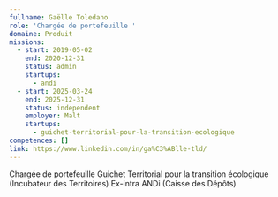 ```yaml
---
fullname: Gaëlle Toledano
role: 'Chargée de portefeuille '
domaine: Produit
missions:
  - start: 2019-05-02
    end: 2020-12-31
    status: admin
    startups:
      - andi
  - start: 2025-03-24
    end: 2025-12-31
    status: independent
    employer: Malt
    startups:
      - guichet-territorial-pour-la-transition-ecologique
competences: []
link: https://www.linkedin.com/in/ga%C3%ABlle-tld/
---
```

Chargée de portefeuille Guichet Territorial pour la transition écologique (Incubateur des Territoires)
Ex-intra ANDi (Caisse des Dépôts)